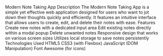 Modern Note Taking App
Description
The Modern Note Taking App is a simple yet effective web application designed for users who want to jot down their thoughts quickly and efficiently. It features an intuitive interface that allows users to create, edit, and delete their notes with ease.
Features
Create new notes with a dedicated input area
Edit existing notes directly within a modal popup
Delete unwanted notes
Responsive design that works on various screen sizes
Utilizes local storage to save notes persistently
Technologies Used
HTML5
CSS3 (with Flexbox)
JavaScript (DOM Manipulation)
Font Awesome (for icons)
